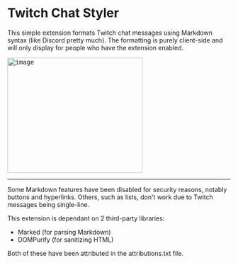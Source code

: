 # Twitch Chat Styler
This simple extension formats Twitch chat messages using Markdown syntax (like Discord pretty much).
The formatting is purely client-side and will only display for people who have the extension enabled.

<kbd><img width="305" height="260" alt="image" src="https://github.com/user-attachments/assets/c6c6d5dc-961a-4b92-8ea3-d28a272251b1" /><kbd>

---------------------------------------------------------------------

Some Markdown features have been disabled for security reasons, notably buttons and hyperlinks. Others, such as lists, don't work due to Twitch messages being single-line.

This extension is dependant on 2 third-party libraries:
* Marked (for parsing Markdown)
* DOMPurify (for sanitizing HTML)

Both of these have been attributed in the attributions.txt file.
